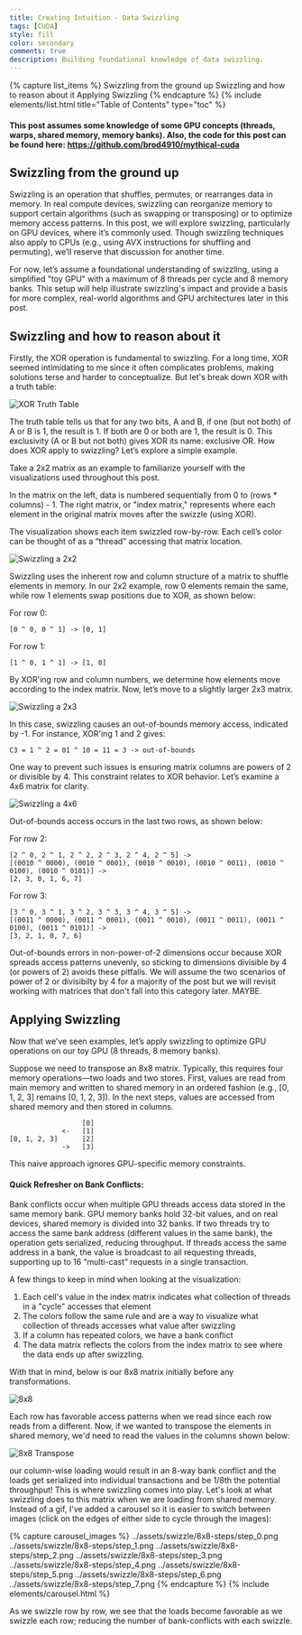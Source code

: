 ```yaml
---
title: Creating Intuition - Data Swizzling
tags: [CUDA]
style: fill
color: secondary
comments: true
description: Building foundational knowledge of data swizzling.
---
```

{% capture list_items %}
Swizzling from the ground up
Swizzling and how to reason about it
Applying Swizzling
{% endcapture %}
{% include elements/list.html title="Table of Contents" type="toc" %}

#### This post assumes some knowledge of some GPU concepts (threads, warps, shared memory, memory banks). Also, the code for this post can be found here: https://github.com/brod4910/mythical-cuda

## Swizzling from the ground up
Swizzling is an operation that shuffles, permutes, or rearranges data in memory. In real compute devices, swizzling can reorganize memory to support certain algorithms (such as swapping or transposing) or to optimize memory access patterns. In this post, we will explore swizzling, particularly on GPU devices, where it’s commonly used. Though swizzling techniques also apply to CPUs (e.g., using AVX instructions for shuffling and permuting), we’ll reserve that discussion for another time.

For now, let’s assume a foundational understanding of swizzling, using a simplified "toy GPU" with a maximum of 8 threads per cycle and 8 memory banks. This setup will help illustrate swizzling's impact and provide a basis for more complex, real-world algorithms and GPU architectures later in this post.

## Swizzling and how to reason about it
Firstly, the XOR operation is fundamental to swizzling. For a long time, XOR seemed intimidating to me since it often complicates problems, making solutions terse and harder to conceptualize. But let's break down XOR with a truth table:

![XOR Truth Table](../assets/swizzle/xor-truth-trable.jpg)

The truth table tells us that for any two bits, A and B, if one (but not both) of A or B is 1, the result is 1. If both are 0 or both are 1, the result is 0. This exclusivity (A or B but not both) gives XOR its name: exclusive OR. How does XOR apply to swizzling? Let’s explore a simple example.

Take a 2x2 matrix as an example to familiarize yourself with the visualizations used throughout this post.

In the matrix on the left, data is numbered sequentially from 0 to (rows * columns) - 1. The right matrix, or "index matrix," represents where each element in the original matrix moves after the swizzle (using XOR).

The visualization shows each item swizzled row-by-row. Each cell’s color can be thought of as a “thread” accessing that matrix location.

![Swizzling a 2x2](../assets/swizzle/matrix-xor-2x2.gif)

Swizzling uses the inherent row and column structure of a matrix to shuffle elements in memory. In our 2x2 example, row 0 elements remain the same, while row 1 elements swap positions due to XOR, as shown below:

For row 0:
```
[0 ^ 0, 0 ^ 1] -> [0, 1]
```

For row 1:

```
[1 ^ 0, 1 ^ 1] -> [1, 0]
```

By XOR'ing row and column numbers, we determine how elements move according to the index matrix. Now, let’s move to a slightly larger 2x3 matrix.

![Swizzling a 2x3](../assets/swizzle/matrix-xor-2x3.gif)

In this case, swizzling causes an out-of-bounds memory access, indicated by -1. For instance, XOR'ing 1 and 2 gives:
```
C3 = 1 ^ 2 = 01 ^ 10 = 11 = 3 -> out-of-bounds
```

One way to prevent such issues is ensuring matrix columns are powers of 2 or divisible by 4. This constraint relates to XOR behavior. Let’s examine a 4x6 matrix for clarity.

![Swizzling a 4x6](../assets/swizzle/matrix-xor-4x6.gif)

Out-of-bounds access occurs in the last two rows, as shown below:

For row 2:

```
[2 ^ 0, 2 ^ 1, 2 ^ 2, 2 ^ 3, 2 ^ 4, 2 ^ 5] -> 
[(0010 ^ 0000), (0010 ^ 0001), (0010 ^ 0010), (0010 ^ 0011), (0010 ^ 0100), (0010 ^ 0101)] -> 
[2, 3, 0, 1, 6, 7]
```

For row 3:

```
[3 ^ 0, 3 ^ 1, 3 ^ 2, 3 ^ 3, 3 ^ 4, 3 ^ 5] ->
[(0011 ^ 0000), (0011 ^ 0001), (0011 ^ 0010), (0011 ^ 0011), (0011 ^ 0100), (0011 ^ 0101)] -> 
[3, 2, 1, 0, 7, 6]
```

Out-of-bounds errors in non-power-of-2 dimensions occur because XOR spreads access patterns unevenly, so sticking to dimensions divisible by 4 (or powers of 2) avoids these pitfalls. We will assume the two scenarios of power of 2 or divisibilty by 4 for a majority of the post but we will revisit working with matrices that don't fall into this category later. MAYBE.

## Applying Swizzling
Now that we’ve seen examples, let’s apply swizzling to optimize GPU operations on our toy GPU (8 threads, 8 memory banks).

Suppose we need to transpose an 8x8 matrix. Typically, this requires four memory operations—two loads and two stores. First, values are read from main memory and written to shared memory in an ordered fashion (e.g., [0, 1, 2, 3] remains [0, 1, 2, 3]). In the next steps, values are accessed from shared memory and then stored in columns.

```
                  [0]
             <-   [1]
[0, 1, 2, 3]      [2]
             ->   [3]
```

This naive approach ignores GPU-specific memory constraints.

#### Quick Refresher on Bank Conflicts:
Bank conflicts occur when multiple GPU threads access data stored in the same memory bank. GPU memory banks hold 32-bit values, and on real devices, shared memory is divided into 32 banks. If two threads try to access the same bank address (different values in the same bank), the operation gets serialized, reducing throughput. If threads access the same address in a bank, the value is broadcast to all requesting threads, supporting up to 16 “multi-cast” requests in a single transaction.

A few things to keep in mind when looking at the visualization:

1. Each cell's value in the index matrix indicates what collection of threads in a "cycle" accesses that element
2. The colors follow the same rule and are a way to visualize what collection of threads accesses what value after swizzling
3. If a column has repeated colors, we have a bank conflict
4. The data matrix reflects the colors from the index matrix to see where the data ends up after swizzling.

With that in mind, below is our 8x8 matrix initially before any transformations.

![8x8](../assets/swizzle/8x8-store.png)

Each row has favorable access patterns when we read since each row reads from a different. Now, if we wanted to transpose the elements in shared memory, we'd need to read the values in the columns shown below:

![8x8 Transpose](../assets/swizzle/8x8-load.png)

our column-wise loading would result in an 8-way bank conflict and the loads get serialized into individual transactions and be 1/8th the potential throughput! This is where swizzling comes into play. Let's look at what swizzling does to this matrix when we are loading from shared memory. Instead of a gif, I've added a carousel so it is easier to switch between images (click on the edges of either side to cycle through the images):

{% capture carousel_images %}
../assets/swizzle/8x8-steps/step_0.png
../assets/swizzle/8x8-steps/step_1.png
../assets/swizzle/8x8-steps/step_2.png
../assets/swizzle/8x8-steps/step_3.png
../assets/swizzle/8x8-steps/step_4.png
../assets/swizzle/8x8-steps/step_5.png
../assets/swizzle/8x8-steps/step_6.png
../assets/swizzle/8x8-steps/step_7.png
{% endcapture %}
{% include elements/carousel.html %}

As we swizzle row by row, we see that the loads become favorable as we swizzle each row; reducing the number of bank-conflicts with each swizzle.
